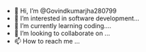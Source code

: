 - 👋 Hi, I’m @Govindkumarjha280799
- 👀 I’m interested in software development...
- 🌱 I’m currently learning coding....
- 💞️ I’m looking to collaborate on ...
- 📫 How to reach me ...

<!---
Govindkumarjha280799/Govindkumarjha280799 is a ✨ special ✨ repository because its `README.md` (this file) appears on your GitHub profile.
You can click the Preview link to take a look at your changes.
--->

